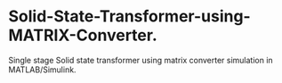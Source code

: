 # Solid-State-Transformer-using-MATRIX-Converter.
Single stage Solid state transformer using matrix converter simulation in MATLAB/Simulink.

